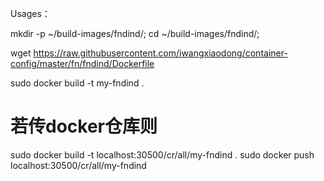 Usages：

mkdir -p ~/build-images/fndind/; cd ~/build-images/fndind/;

wget https://raw.githubusercontent.com/iwangxiaodong/container-config/master/fn/fndind/Dockerfile

sudo docker build -t my-fndind . 
# 若传docker仓库则 
  sudo docker build -t localhost:30500/cr/all/my-fndind .
  sudo docker push localhost:30500/cr/all/my-fndind
